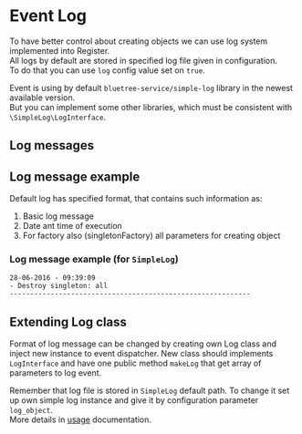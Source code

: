 # Event Log
To have better control about creating objects we can use log system implemented
into Register.  
All logs by default are stored in specified log file given in configuration.  
To do that you can use `log` config value set on `true`.

Event is using by default `bluetree-service/simple-log` library in the newest
available version.  
But you can implement some other libraries, which must be consistent with
`\SimpleLog\LogInterface`.

## Log messages


## Log message example
Default log has specified format, that contains such information as:

1. Basic log message
2. Date ant time of execution
3. For factory also (singletonFactory) all parameters for creating object

### Log message example (for `SimpleLog`)

```
28-06-2016 - 09:39:09
- Destroy singleton: all
-----------------------------------------------------------
```

## Extending Log class
Format of log message can be changed by creating own Log class and inject
new instance to event dispatcher. New class should implements `LogInterface` and
have one public method `makeLog` that get array of parameters to log event.

Remember that log file is stored in `SimpleLog` default path. To change it
set up own simple log instance and give it by configuration parameter `log_object`.  
More details in [usage](https://github.com/bluetree-service/register/doc/usage.md) documentation.
